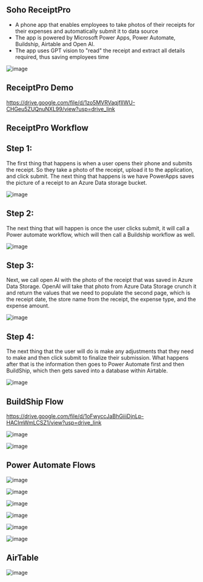 

## Soho ReceiptPro
- A phone app that enables employees to take photos of their receipts for their expenses and automatically submit it to data source
- The app is powered by Microsoft Power Apps, Power Automate, Buildship, Airtable and Open AI.
- The app uses GPT vision to "read" the receipt and extract all details required, thus saving employees time

![image](https://github.com/user-attachments/assets/6a53a402-e997-48ea-ae3d-5b6f6d3a7fbd)


## ReceiptPro Demo

https://drive.google.com/file/d/1zo5MVRVaqjfIIWU-CHGeu5ZUQnuNXL99/view?usp=drive_link


## ReceiptPro Workflow


## Step 1: 
The first thing that happens is when a user opens their phone and submits the receipt.
So they take a photo of the receipt, upload it to the application, and click submit.
The next thing that happens is we have PowerApps saves the picture of a receipt to an Azure Data
storage bucket.

![image](https://github.com/user-attachments/assets/a62b90d7-ad0f-4f4a-a1ac-d93dd9278b8e)

## Step 2:
The next thing that will happen is once the user clicks submit, it will call a Power automate workflow,
which will then call a Buildship workflow as well.


![image](https://github.com/user-attachments/assets/b6007a01-5f15-4b43-983d-40f0179c68bb)

## Step 3:
Next, we call open AI with the photo of the receipt that was saved in Azure Data Storage.
OpenAI will take that photo from Azure Data Storage crunch it and return the values
that we need to populate the second page, which is the receipt date, the store name from the
receipt, the expense type, and the expense amount.

![image](https://github.com/user-attachments/assets/851d7bf2-a011-4ea8-b3f7-5f6bb53ee906)

## Step 4:
The next thing that the user will do is make any adjustments that they need to make and then click
submit to finalize their submission.
What happens after that is the information then goes to Power Automate first and then BuildShip, which then gets saved into a database within
Airtable.


![image](https://github.com/user-attachments/assets/999709cc-7c26-409b-bf2a-ad776dea36bc)

## BuildShip Flow

https://drive.google.com/file/d/1oFwyccJaBhGiiiDjnLp-HACImWmLCSZ1/view?usp=drive_link

![image](https://github.com/user-attachments/assets/72b6d047-e07e-4e87-9eda-7a0a243186ec)


![image](https://github.com/user-attachments/assets/4d864813-1211-4f56-9b8c-dd38db46d9d7)


## Power Automate Flows

![image](https://github.com/user-attachments/assets/d8eced5f-3863-4b61-a0ab-752c8938a512)


![image](https://github.com/user-attachments/assets/9534312d-417c-4485-86aa-53f82e529bd9)


![image](https://github.com/user-attachments/assets/d71f3ec4-e422-4793-b29c-5a48a16a44d4)


![image](https://github.com/user-attachments/assets/82fec5c7-4f9f-464b-bf23-a98de7542ce3)


![image](https://github.com/user-attachments/assets/70327ee6-6ba6-4a5f-88e7-437a397bb715)


![image](https://github.com/user-attachments/assets/c8be15c3-475a-4c43-a68e-4e163803566a)





## AirTable

![image](https://github.com/user-attachments/assets/ed25d244-a827-4a44-a314-bb82c694d612)












